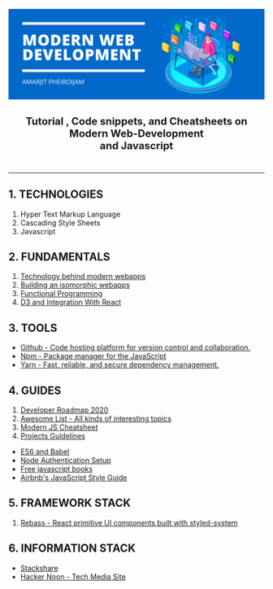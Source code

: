 ![IMAGE](https://github.com/Amarjit-ph/Modern-Web-Development/blob/master/Cover.png)

<b>
<h2 align="center" style="font-size:20px;">
Tutorial , Code snippets, and Cheatsheets on Modern Web-Development<br>and Javascript <br><br>

</h2></b>
<hr>

## 1. TECHNOLOGIES
1. Hyper Text Markup Language
2. Cascading Style Sheets
3. Javascript

## 2. FUNDAMENTALS
1. [Technology behind modern webapps](/fundamental/tech-behind-modern-webapps.md)
2. [Building an isomorphic webapps](/fundamental/isomorphic-webapp.md)
3. [Functional Programming](/fundamental/functional-programming.md)
5. [D3 and Integration With React](/guides/d3-react-integration.md)

## 3. TOOLS 
* [Github - Code hosting platform for version control and collaboration.](/guides/git-tutorial.md)
* [Npm - Package manager for the JavaScript](https://www.npmjs.com/)
* [Yarn - Fast, reliable, and secure dependency management.](https://yarnpkg.com/)

## 4. GUIDES
1. [Developer Roadmap 2020](https://github.com/kamranahmedse/developer-roadmap)
2. [Awesome List - All kinds of interesting topics](https://github.com/sindresorhus/awesome)
3. [Modern JS Cheatsheet](https://github.com/mbeaudru/modern-js-cheatsheet)
4. [Projects Guidelines](https://github.com/wearehive/project-guidelines#readme)

* [ES6 and Babel](/guides/es6-and-babel.md)
* [Node Authentication Setup](/guides/auth-setup.md)
* [Free javascript books](https://jsbooks.revolunet.com/)
* [Airbnb's JavaScript Style Guide](https://github.com/airbnb/javascript)

## 5. FRAMEWORK STACK
1. [Rebass - React primitive UI components built with styled-system](https://rebassjs.org/)

## 6. INFORMATION STACK
* [Stackshare](https://stackshare.io/)
* [Hacker Noon - Tech Media Site](https://hackernoon.com/)



